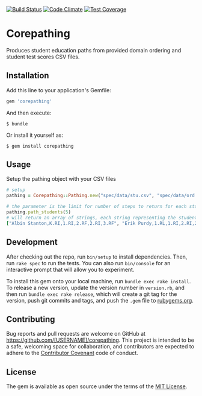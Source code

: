 [![Build Status](https://travis-ci.org/mdubbs/corepathing.svg?branch=master)](https://travis-ci.org/mdubbs/corepathing) [![Code Climate](https://codeclimate.com/github/mdubbs/corepathing/badges/gpa.svg)](https://codeclimate.com/github/mdubbs/corepathing) [![Test Coverage](https://codeclimate.com/github/mdubbs/corepathing/badges/coverage.svg)](https://codeclimate.com/github/mdubbs/corepathing/coverage)

# Corepathing

Produces student education paths from provided domain ordering and student test scores CSV files.

## Installation

Add this line to your application's Gemfile:

```ruby
gem 'corepathing'
```

And then execute:

    $ bundle

Or install it yourself as:

    $ gem install corepathing

## Usage

Setup the pathing object with your CSV files
```ruby
# setup
pathing = Corepathing::Pathing.new("spec/data/stu.csv", "spec/data/ord.csv")

# the parameter is the limit for number of steps to return for each student
pathing.path_students(5)
# will return an array of strings, each string representing the student's path
["Albin Stanton,K.RI,1.RI,2.RF,2.RI,3.RF", "Erik Purdy,1.RL,1.RI,2.RI,2.RL,2.L", "Aimee Cole,K.RF,K.RL,1.RF,1.RL,1.RI", "...etc"]
```

## Development

After checking out the repo, run `bin/setup` to install dependencies. Then, run `rake spec` to run the tests. You can also run `bin/console` for an interactive prompt that will allow you to experiment.

To install this gem onto your local machine, run `bundle exec rake install`. To release a new version, update the version number in `version.rb`, and then run `bundle exec rake release`, which will create a git tag for the version, push git commits and tags, and push the `.gem` file to [rubygems.org](https://rubygems.org).

## Contributing

Bug reports and pull requests are welcome on GitHub at https://github.com/[USERNAME]/corepathing. This project is intended to be a safe, welcoming space for collaboration, and contributors are expected to adhere to the [Contributor Covenant](http://contributor-covenant.org) code of conduct.


## License

The gem is available as open source under the terms of the [MIT License](http://opensource.org/licenses/MIT).

